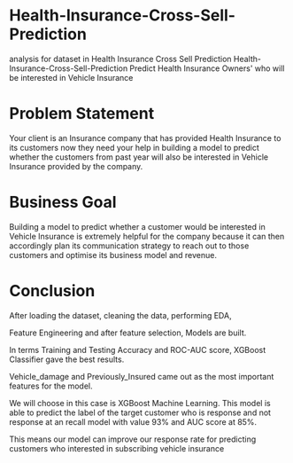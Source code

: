 # Health-Insurance-Cross-Sell-Prediction

analysis for dataset in Health Insurance Cross Sell Prediction
Health-Insurance-Cross-Sell-Prediction
Predict Health Insurance Owners' who will be interested in Vehicle Insurance

# Problem Statement

Your client is an Insurance company that has provided Health Insurance to its customers now they need your help in building a model to predict whether the customers from past year will also be interested in Vehicle Insurance provided by the company.

# Business Goal

Building a model to predict whether a customer would be interested in Vehicle Insurance is extremely helpful for the company because it can then accordingly plan its communication strategy to reach out to those customers and optimise its business model and revenue.

# Conclusion

After loading the dataset, cleaning the data, performing EDA,

Feature Engineering and after feature selection, Models are built.

In terms Training and Testing Accuracy and ROC-AUC score, XGBoost Classifier gave  the best results.

Vehicle_damage and Previously_Insured came out as the most important features for  the model.

We will choose in this case is XGBoost Machine Learning. This model is able to predict the label of the target customer who is response and not response at an recall model with value 93% and AUC score at 85%.

This means our model can improve our response rate for predicting customers who interested in subscribing vehicle insurance

